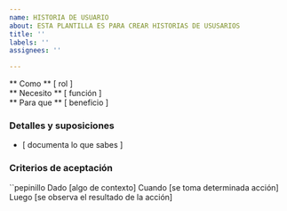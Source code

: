 ```yaml
---
name: HISTORIA DE USUARIO
about: ESTA PLANTILLA ES PARA CREAR HISTORIAS DE USUSARIOS
title: ''
labels: ''
assignees: ''

---
```


** Como ** [ rol ]​   
 ** Necesito ** [ función ]   
 ** Para que ** [ beneficio ]   
   
 ### Detalles y suposiciones
 * [ documenta lo que sabes ] 
   
 ### Criterios de aceptación  
   
 ``pepinillo
Dado [algo de contexto]
Cuando [se toma determinada acción]
Luego [se observa el resultado de la acción]
